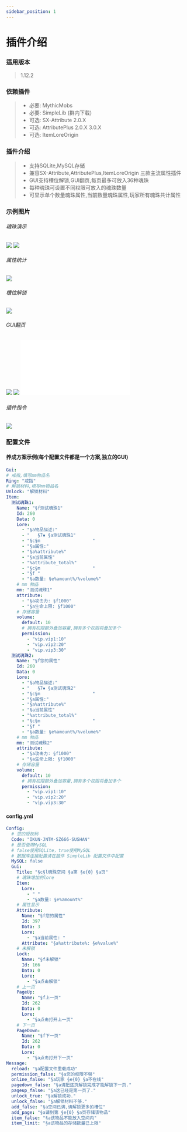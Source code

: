 ```yaml
---
sidebar_position: 1
---
```


# 插件介绍

### **适用版本**

> 1.12.2

### **依赖插件**

> - 必要: MythicMobs
> - 必要: SimpleLib (群内下载)
> - 可选: SX-Attribute 2.0.X
> - 可选: AttributePlus 2.0.X 3.0.X
> - 可选: ItemLoreOrigin

### **插件介绍**

> - 支持SQLite,MySQL存储
> - 兼容SX-Attribute,AttributePlus,ItemLoreOrigin 三款主流属性插件
> - GUI支持槽位解锁,GUI翻页,每页最多可放入36种魂珠
> - 每种魂珠可设置不同权限可放入的魂珠数量
> - 可显示单个数量魂珠属性,当前数量魂珠属性,玩家所有魂珠共计属性

### **示例图片**

###### 魂珠演示

![](img/魂珠演示1.png)
![](img/魂珠演示2.png)

###### 属性统计

![](img/属性统计.png)

###### 槽位解锁

![](img/槽位解锁.png)

###### GUI翻页

![](img/GUI翻页1.png)
![](img/GUI翻页2.png)
![](img/SimpleLib-1.1.7-beta8.jar)

###### 插件指令

![](img/插件指令.png)

### **配置文件**

#### **养成方案示例(每个配置文件都是一个方案,独立的GUI)**

```yaml
Gui:
# 戒指,填写mm物品名
Ring: "戒指"
# 解锁材料,填写mm物品名
Unlock: "解锁材料"
Item:
  测试魂珠1:
    Name: "§f测试魂珠1"
    Id: 260
    Data: 0
    Lore:
      - "§a物品描述:"
      - "   §7▪ §a测试魂珠1"
      - "§c§m                    "
      - "§a属性:"
      - "§a%attribute%"
      - "§a当前属性"
      - "%attribute_total%"
      - "§c§m                    "
      - "§f "
      - "§a数量: §e%amount%/%volume%"
    # mm 物品
    mm: "测试魂珠1"
    attribute:
      - "§a攻击力: §f1000"
      - "§a生命上限: §f1000"
    # 存储容量
    volume:
      default: 10
      # 拥有权限额外叠加容量,拥有多个权限将叠加多个
      permission:
        - "vip.vip1:10"
        - "vip.vip2:20"
        - "vip.vip3:30"
  测试魂珠2:
    Name: "§f您的属性"
    Id: 260
    Data: 0
    Lore:
      - "§a物品描述:"
      - "   §7▪ §a测试魂珠2"
      - "§c§m                    "
      - "§a属性:"
      - "§a%attribute%"
      - "§a当前属性"
      - "%attribute_total%"
      - "§c§m                    "
      - "§f "
      - "§a数量: §e%amount%/%volume%"
    # mm 物品
    mm: "测试魂珠2"
    attribute:
      - "§a攻击力: §f1000"
      - "§a生命上限: §f1000"
    # 存储容量
    volume:
      default: 10
      # 拥有权限额外叠加容量,拥有多个权限将叠加多个
      permission:
        - "vip.vip1:10"
        - "vip.vip2:20"
        - "vip.vip3:30"
```

#### **config.yml**

```yaml
Config:
  # 您的授权码
  Code: "IKUN-JNTM-SZ666-SUSHAN"
  # 是否使用MySQL
  # false使用SQLite，true使用MySQL
  # 数据库连接配置请在插件 SimpleLib 配置文件中配置
  MySQL: false
  Gui:
    Title: "§c§l魂珠空间 §a第 §e{0} §a页"
    # 魂珠增加的lore
    Item:
      Lore:
        - " "
        - "§a数量: §e%amount%"
    # 属性显示
    Attribute:
      Name: "§f您的属性"
      Id: 397
      Data: 3
      Lore:
        - "§a当前属性: "
      Attribute: "§a%attribute%: §e%value%"
    # 未解锁
    Lock:
      Name: "§f未解锁"
      Id: 166
      Data: 0
      Lore:
        - "§a点击解锁"
    # 上一页
    PageUp:
      Name: "§f上一页"
      Id: 262
      Data: 0
      Lore:
        - "§a点击打开上一页"
    # 下一页
    PageDown:
      Name: "§f下一页"
      Id: 262
      Data: 0
      Lore:
        - "§a点击打开下一页"
Message:
  reload: "§a配置文件重载成功"
  permission_false: "§a您的权限不够"
  online_false: "§a玩家 §e{0} §a不在线"
  pagedown_false: "§a请把这页解锁完成才能解锁下一页."
  pageup_false: "§a这已经是第一页了."
  unlock_true: "§a解锁成功."
  unlock_false: "§a解锁材料不够."
  add_false: "§a空间已满,请解锁更多的槽位"
  add_page: "§a请到第 §e{0} §a页存储该物品"
  item_false: "§a该物品不能放入空间内"
  item_limit: "§a该物品的存储数量已上限"
```
